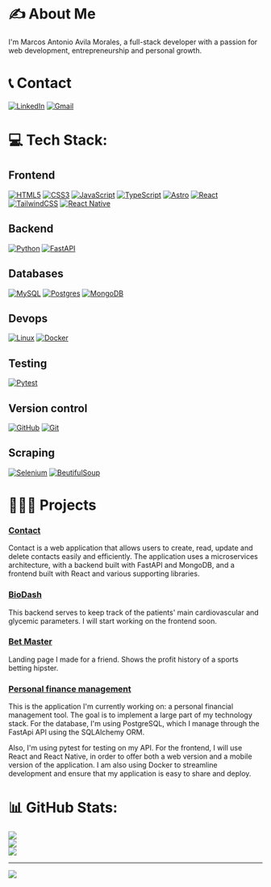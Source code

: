# ✍️ About Me

I'm Marcos Antonio Avila Morales, a full-stack developer with a passion for web development, entrepreneurship and personal growth.

# 📞 Contact
[![LinkedIn](https://img.shields.io/badge/LinkedIn-%230077B5.svg?logo=linkedin&logoColor=white)](https://www.linkedin.com/in/marcos-antonio-avila-morales/) 
[![Gmail](https://img.shields.io/badge/Gmail-D14836?logo=gmail&logoColor=white)](mailto:marco.developer@outlook.com)


# 💻 Tech Stack:
## Frontend
[![HTML5](https://img.shields.io/badge/HTML5-%23E34F26.svg?style=flat&logo=html5&logoColor=white)](#) [![CSS3](https://img.shields.io/badge/CSS3-%231572B6.svg?style=flat&logo=css3&logoColor=white)](#) [![JavaScript](https://img.shields.io/badge/Javascript-%23323330.svg?style=flat&logo=javascript&logoColor=%23F7DF1E)](#) [![TypeScript](https://img.shields.io/badge/Typescript-%23007ACC.svg?style=flat&logo=typescript&logoColor=white)](#) [![Astro](https://img.shields.io/badge/Astro-%232C2052.svg?style=flat&logo=astro&logoColor=white)](#) [![React](https://img.shields.io/badge/React-%2320232a.svg?style=flat&logo=react&logoColor=%2361DAFB)](#) [![TailwindCSS](https://img.shields.io/badge/Tailwindcss-%2338B2AC.svg?style=flat&logo=tailwind-css&logoColor=white)](#) [![React Native](https://img.shields.io/badge/React_Native-%2320232a.svg?logo=react&logoColor=%2361DAFB)](#)

## Backend
[![Python](https://img.shields.io/badge/Python%20IDLE-3776AB?logo=python&logoColor=fff)](#) [![FastAPI](https://img.shields.io/badge/FastAPI-009485.svg?logo=fastapi&logoColor=white)](#)

## Databases
[![MySQL](https://img.shields.io/badge/MySQL-4479A1?logo=mysql&logoColor=fff)](#) [![Postgres](https://img.shields.io/badge/Postgres-%23316192.svg?logo=postgresql&logoColor=white)](#) [![MongoDB](https://img.shields.io/badge/MongoDB-%234ea94b.svg?logo=mongodb&logoColor=white)](#)

## Devops
[![Linux](https://img.shields.io/badge/Linux-FCC624?logo=linux&logoColor=black)](#) [![Docker](https://img.shields.io/badge/Docker-2496ED?logo=docker&logoColor=fff)](#)

## Testing
[![Pytest](https://img.shields.io/badge/Pytest-8A2BE2)](#)

## Version control
[![GitHub](https://img.shields.io/badge/GitHub-%23121011.svg?logo=github&logoColor=white)](#) [![Git](https://img.shields.io/badge/Git-F05032?logo=git&logoColor=fff)](#)

## Scraping
[![Selenium](https://img.shields.io/badge/Selenium-43B02A?logo=selenium&logoColor=fff)](#)
[![BeutifulSoup](https://img.shields.io/badge/BeutifulSoup-8A2BE2)](#)

# 👨🏻‍💻 Projects

<div class="grid-container-project">
	<div class="grid-item grid-item-project">
		<h3 class="poppins-medium project-h3"><a href='https://github.com/markospy/contacts' >Contact</a></h3>
		<p class='project-p'>Contact is a web application that allows users to create, read, update and delete contacts easily and efficiently. The application uses a microservices architecture, with a backend built with FastAPI and MongoDB, and a frontend built with React and various supporting libraries.<p>
	</div>
	<div class="grid-item project">
		<h3 class="poppins-medium project-h3"><a href='https://github.com/markospy/biodash' >BioDash</a></h3>
		<p class='project-p'>This backend serves to keep track of the patients' main cardiovascular and glycemic parameters. I will start working on the frontend soon.<p>
	</div>
	<div class="grid-item project">
		<h3 class="poppins-medium project-h3"><a href='https://github.com/markospy/landing_bet_master' >Bet Master</a></h3>
		<p class='project-p'>Landing page I made for a friend. Shows the profit history of a sports betting hipster.<p>
	</div>
	<div class="grid-item project">
		<h3 class="poppins-medium project-h3"><a href='https://github.com/markospy/personal_finance_management' >Personal finance management</a></h3>
<p class='project-p'>This is the application I'm currently working on: a personal financial management tool. The goal is to implement a large part of my technology stack. For the database, I'm using PostgreSQL, which I manage through the FastApi API using the SQLAlchemy ORM.
<p class='project-p'>Also, I'm using pytest for testing on my API. For the frontend, I will use React and React Native, in order to offer both a web version and a mobile version of the application. I am also using Docker to streamline development and ensure that my application is easy to share and deploy.
</div>

# 📊 GitHub Stats:
![](https://github-readme-stats.vercel.app/api?username=markospy&theme=light&hide_border=false&include_all_commits=true&count_private=true)<br/>
![](https://github-readme-streak-stats.herokuapp.com/?user=markospy&theme=light&hide_border=false)<br/>
![](https://github-readme-stats.vercel.app/api/top-langs/?username=markospy&theme=light&hide_border=false&include_all_commits=true&count_private=true&layout=compact)

---
[![](https://visitcount.itsvg.in/api?id=markospy&label=Profile%20Views&color=12&icon=5&pretty=true)](https://visitcount.itsvg.in)
